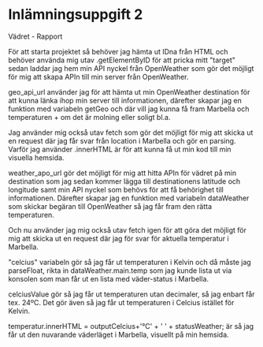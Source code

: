 # Inlämningsuppgift 2

Vädret - Rapport

För att starta projektet så behöver jag hämta ut IDna från HTML och behöver använda mig utav .getElementByID för att pricka mitt "target" sedan laddar jag hem min API nyckel från OpenWeather som gör det möjligt för mig att skapa APIn till min server från OpenWeather.

geo_api_url använder jag för att hämta ut min OpenWeather destination för att kunna länka ihop min server till informationen, därefter skapar jag en funktion med variabeln getGeo och där vill jag kunna få fram Marbella och temperaturen + om det är molning eller soligt bl.a.

Jag använder mig också utav fetch som gör det möjligt för mig att skicka ut en request där jag får svar från location i Marbella och gör en parsing. Varför jag använder .innerHTML är för att kunna få ut min kod till min visuella hemsida.

weather_apo_url gör det möjligt för mig att hitta APIn för vädret på min destination som jag sedan kommer lägga till destinationens latitude och longitude samt min API nyckel som behövs för att få behörighet till informationen. Därefter skapar jag en funktion med variabeln dataWeather som skickar begäran till OpenWeather så jag får fram den rätta temperaturen.

Och nu använder jag mig också utav fetch igen för att göra det möjligt för mig att skicka ut en request där jag för svar för aktuella temperatur i Marbella.

"celcius" variabeln gör så jag får ut temperaturen i Kelvin och då måste jag parseFloat, rikta in dataWeather.main.temp som jag kunde lista ut via konsolen som man får ut en lista med väder-status i Marbella.

celciusValue gör så jag får ut temperaturen utan decimaler, så jag enbart får tex. 24ºC. Det gör även så jag får ut temperaturen i Celcius istället för Kelvin.

temperatur.innerHTML = outputCelcius+'°C' + ' ' + statusWeather; är så jag får ut den nuvarande väderläget i Marbella, visuellt på min hemsida.
